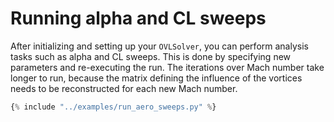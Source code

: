 # Running alpha and CL sweeps

After initializing and setting up your `OVLSolver`, you can perform analysis tasks such as alpha and CL sweeps.
This is done by specifying new parameters and re-executing the run. 
The iterations over Mach number take longer to run, because the matrix defining the influence of the vortices needs to be reconstructed for each new Mach number. 

```python 
{% include "../examples/run_aero_sweeps.py" %}
```